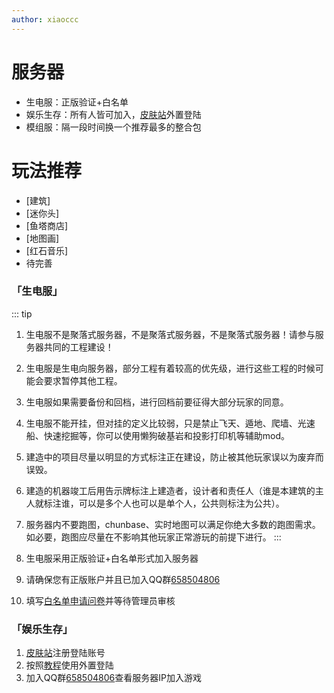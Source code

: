 ```yaml
---
author: xiaoccc
---
```


# 服务器

- 生电服：正版验证+白名单
- 娱乐生存：所有人皆可加入，[皮肤站](https://skin.vltown.com)外置登陆
- 模组服：隔一段时间换一个推荐最多的整合包

# 玩法推荐

- [建筑]
- [迷你头]
- [鱼塔商店]
- [地图画]
- [红石音乐]
- 待完善

### 「生电服」

::: tip
1. 生电服不是聚落式服务器，不是聚落式服务器，不是聚落式服务器！请参与服务器共同的工程建设！
2. 生电服是生电向服务器，部分工程有着较高的优先级，进行这些工程的时候可能会要求暂停其他工程。
3. 生电服如果需要备份和回档，进行回档前要征得大部分玩家的同意。
4. 生电服不能开挂，但对挂的定义比较弱，只是禁止飞天、遁地、爬墙、光速船、快速挖掘等，你可以使用懒狗破基岩和投影打印机等辅助mod。
5. 建造中的项目尽量以明显的方式标注正在建设，防止被其他玩家误以为废弃而误毁。
6. 建造的机器竣工后用告示牌标注上建造者，设计者和责任人（谁是本建筑的主人就标注谁，可以是多个人也可以是单个人，公共则标注为公共）。
7. 服务器内不要跑图，chunbase、实时地图可以满足你绝大多数的跑图需求。如必要，跑图应尽量在不影响其他玩家正常游玩的前提下进行。
:::

1. 生电服采用正版验证+白名单形式加入服务器
2. 请确保您有正版账户并且已加入QQ群[658504806](https://jq.qq.com/?_wv=1027&k=bgiT4nsX)
3. 填写[白名单申请问卷](https://wj.qq.com/s2/11161755/73c3/)并等待管理员审核

### 「娱乐生存」

1. [皮肤站](https://skin.vltown.com)注册登陆账号
2. 按照[教程](/教程)使用外置登陆
3. 加入QQ群[658504806](https://jq.qq.com/?_wv=1027&k=bgiT4nsX)查看服务器IP加入游戏